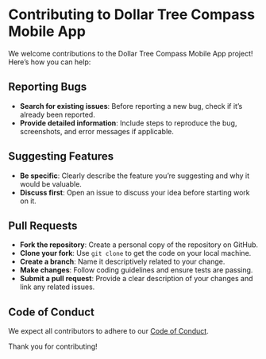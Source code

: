 # Contributing to Dollar Tree Compass Mobile App

We welcome contributions to the Dollar Tree Compass Mobile App project! Here’s how you can help:

## Reporting Bugs

- **Search for existing issues**: Before reporting a new bug, check if it’s already been reported.
- **Provide detailed information**: Include steps to reproduce the bug, screenshots, and error messages if applicable.

## Suggesting Features

- **Be specific**: Clearly describe the feature you’re suggesting and why it would be valuable.
- **Discuss first**: Open an issue to discuss your idea before starting work on it.

## Pull Requests

- **Fork the repository**: Create a personal copy of the repository on GitHub.
- **Clone your fork**: Use `git clone` to get the code on your local machine.
- **Create a branch**: Name it descriptively related to your change.
- **Make changes**: Follow coding guidelines and ensure tests are passing.
- **Submit a pull request**: Provide a clear description of your changes and link any related issues.

## Code of Conduct

We expect all contributors to adhere to our [Code of Conduct](CODE_OF_CONDUCT.md).

Thank you for contributing!
